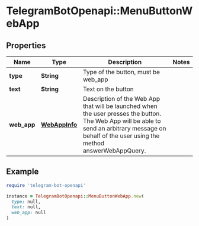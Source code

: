 # TelegramBotOpenapi::MenuButtonWebApp

## Properties

| Name | Type | Description | Notes |
| ---- | ---- | ----------- | ----- |
| **type** | **String** | Type of the button, must be web_app |  |
| **text** | **String** | Text on the button |  |
| **web_app** | [**WebAppInfo**](WebAppInfo.md) | Description of the Web App that will be launched when the user presses the button. The Web App will be able to send an arbitrary message on behalf of the user using the method answerWebAppQuery. |  |

## Example

```ruby
require 'telegram-bot-openapi'

instance = TelegramBotOpenapi::MenuButtonWebApp.new(
  type: null,
  text: null,
  web_app: null
)
```

